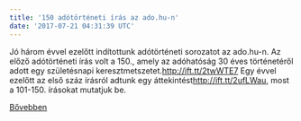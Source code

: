 ```yaml
---
title: '150 adótörténeti írás az ado.hu-n'
date: '2017-07-21 04:31:39 UTC'
---
```


Jó három évvel ezelőtt indítottunk adótörténeti sorozatot az ado.hu-n. Az előző adótörténeti írás volt a 150., amely az adóhatóság 30 éves történetéről adott egy születésnapi keresztmetszetet.<http://ift.tt/2twWTE7> Egy évvel ezelőtt az első száz írásról adtunk egy áttekintést<http://ift.tt/2ufLWau>, most a 101-150. írásokat mutatjuk be.


[Bővebben](http://ift.tt/2uHRzAx)
